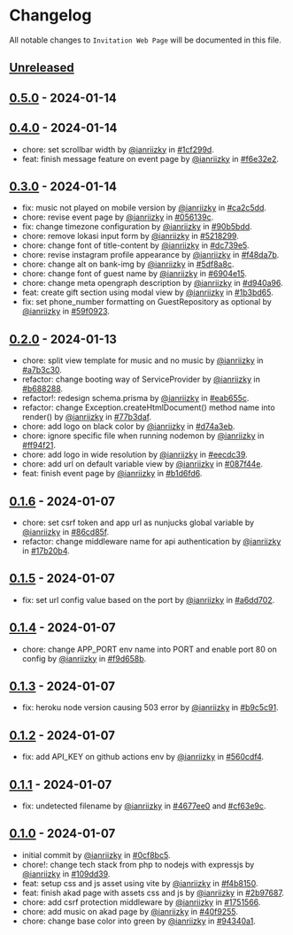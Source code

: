 # Changelog

All notable changes to `Invitation Web Page` will be documented in this file.

## [Unreleased](https://github.com/ianriizky/invitation/compare/0.5.0...develop)

## [0.5.0](https://github.com/ianriizky/invitation/releases/tag/0.5.0) - 2024-01-14

## [0.4.0](https://github.com/ianriizky/invitation/releases/tag/0.4.0) - 2024-01-14

- chore: set scrollbar width by [@ianriizky](https://github.com/ianriizky) in [#1cf299d](https://github.com/ianriizky/invitation/commit/1cf299d128d69babdd3e720951436f3b68f49399).
- feat: finish message feature on event page by [@ianriizky](https://github.com/ianriizky) in [#f6e32e2](https://github.com/ianriizky/invitation/commit/f6e32e2c9ddf5d7786753ad341b3e801eb56e3e3).

## [0.3.0](https://github.com/ianriizky/invitation/releases/tag/0.3.0) - 2024-01-14

- fix: music not played on mobile version by [@ianriizky](https://github.com/ianriizky) in [#ca2c5dd](https://github.com/ianriizky/invitation/commit/ca2c5ddd71cc3cb801b2aa659f908ca17aa69833).
- chore: revise event page by [@ianriizky](https://github.com/ianriizky) in [#056139c](https://github.com/ianriizky/invitation/commit/056139c25d8e0bae89d44201f7baa26710833f4f).
- fix: change timezone configuration by [@ianriizky](https://github.com/ianriizky) in [#90b5bdd](https://github.com/ianriizky/invitation/commit/90b5bddcf5ec7d56a2c8a4bb517fce17040ee0c6).
- chore: remove lokasi input form by [@ianriizky](https://github.com/ianriizky) in [#5218299](https://github.com/ianriizky/invitation/commit/5218299f3cdd5e8561bcb3a749daef214f646471).
- chore: change font of title-content by [@ianriizky](https://github.com/ianriizky) in [#dc739e5](https://github.com/ianriizky/invitation/commit/dc739e55858afd0b3bc94f2c87a6345f7c20b0a5).
- chore: revise instagram profile appearance by [@ianriizky](https://github.com/ianriizky) in [#f48da7b](https://github.com/ianriizky/invitation/commit/f48da7b8d69d4d1edb1bd2444438b658fb641474).
- chore: change alt on bank-img by [@ianriizky](https://github.com/ianriizky) in [#5df8a8c](https://github.com/ianriizky/invitation/commit/5df8a8c38348587ba5d0e11a8ea9aacefe056d8f).
- chore: change font of guest name by [@ianriizky](https://github.com/ianriizky) in [#6904e15](https://github.com/ianriizky/invitation/commit/6904e15b43395589859a2852c1372484295cab3d).
- chore: change meta opengraph description by [@ianriizky](https://github.com/ianriizky) in [#d940a96](https://github.com/ianriizky/invitation/commit/d940a96973eb2b622e90948b4f7a7f428cac182a).
- feat: create gift section using modal view by [@ianriizky](https://github.com/ianriizky) in [#1b3bd65](https://github.com/ianriizky/invitation/commit/1b3bd654f0e57559d3e8226c6e2ea71010bcbd93).
- fix: set phone_number formatting on GuestRepository as optional by [@ianriizky](https://github.com/ianriizky) in [#59f0923](https://github.com/ianriizky/invitation/commit/59f0923a063e7d58b3803434cba71f60e28c4ab1).

## [0.2.0](https://github.com/ianriizky/invitation/releases/tag/0.2.0) - 2024-01-13

- chore: split view template for music and no music by [@ianriizky](https://github.com/ianriizky) in [#a7b3c30](https://github.com/ianriizky/invitation/commit/a7b3c30a070acf719f5034544125dd3ced9821dd).
- refactor: change booting way of ServiceProvider by [@ianriizky](https://github.com/ianriizky) in [#b688288](https://github.com/ianriizky/invitation/commit/b688288521952e286f8e8e6aa3ebcc9c3a765f9d).
- refactor!: redesign schema.prisma by [@ianriizky](https://github.com/ianriizky) in [#eab655c](https://github.com/ianriizky/invitation/commit/eab655c5826ce7807a6e2a9fd0df6dd3ac0aaf1f).
- refactor: change Exception.createHtmlDocument() method name into render() by [@ianriizky](https://github.com/ianriizky) in [#77b3daf](https://github.com/ianriizky/invitation/commit/77b3dafb2ab2fa55cb061d81389e20586068948b).
- chore: add logo on black color by [@ianriizky](https://github.com/ianriizky) in [#d74a3eb](https://github.com/ianriizky/invitation/commit/d74a3eb9f65c25c693882cb2fa50aa8b8c2353f0).
- chore: ignore specific file when running nodemon by [@ianriizky](https://github.com/ianriizky) in [#ff94f21](https://github.com/ianriizky/invitation/commit/ff94f2109006e47a0af6a9999ca7acbd093296f8).
- chore: add logo in wide resolution by [@ianriizky](https://github.com/ianriizky) in [#eecdc39](https://github.com/ianriizky/invitation/commit/eecdc3928bdebc454cc2bbdb9e4fe5e89e65e812).
- chore: add url on default variable view by [@ianriizky](https://github.com/ianriizky) in [#087f44e](https://github.com/ianriizky/invitation/commit/087f44e079fc9c5beca176dc9089bb167bb3421d).
- feat: finish event page by [@ianriizky](https://github.com/ianriizky) in [#b1d6fd6](https://github.com/ianriizky/invitation/commit/b1d6fd60ba5cd42188dc17899f25bbb2a81f02ee).

## [0.1.6](https://github.com/ianriizky/invitation/releases/tag/0.1.6) - 2024-01-07

- chore: set csrf token and app url as nunjucks global variable by [@ianriizky](https://github.com/ianriizky) in [#86cd85f](https://github.com/ianriizky/invitation/commit/86cd85f116c4c71ab1f4d7bad55e1b2543bb67f0).
- refactor: change middleware name for api authentication by [@ianriizky](https://github.com/ianriizky) in [#17b20b4](https://github.com/ianriizky/invitation/commit/17b20b4e32ec28465d64f9e0d8eeb7a063811200).

## [0.1.5](https://github.com/ianriizky/invitation/releases/tag/0.1.5) - 2024-01-07

- fix: set url config value based on the port by [@ianriizky](https://github.com/ianriizky) in [#a6dd702](https://github.com/ianriizky/invitation/commit/a6dd702f508375476c61c63d866ab4fe1aae5225).

## [0.1.4](https://github.com/ianriizky/invitation/releases/tag/0.1.4) - 2024-01-07

- chore: change APP_PORT env name into PORT and enable port 80 on config by [@ianriizky](https://github.com/ianriizky) in [#f9d658b](https://github.com/ianriizky/invitation/commit/f9d658b29e99a390a38dd372c02061034e6ba5d6).

## [0.1.3](https://github.com/ianriizky/invitation/releases/tag/0.1.3) - 2024-01-07

- fix: heroku node version causing 503 error by [@ianriizky](https://github.com/ianriizky) in [#b9c5c91](https://github.com/ianriizky/invitation/commit/b9c5c91acf7cd122cccd9ff64bc091ca8c49634d).

## [0.1.2](https://github.com/ianriizky/invitation/releases/tag/0.1.2) - 2024-01-07

- fix: add API_KEY on github actions env by [@ianriizky](https://github.com/ianriizky) in [#560cdf4](https://github.com/ianriizky/invitation/commit/560cdf4c01a80212870d5a3c5c5c22620183c925).

## [0.1.1](https://github.com/ianriizky/invitation/releases/tag/0.1.1) - 2024-01-07

- fix: undetected filename by [@ianriizky](https://github.com/ianriizky) in [#4677ee0](https://github.com/ianriizky/invitation/commit/4677ee0e3746eadb02a3221af5938b167e8a6174) and [#cf63e9c](https://github.com/ianriizky/invitation/commit/cf63e9ce2a62250a8a7189925a81432c483755e2).

## [0.1.0](https://github.com/ianriizky/invitation/releases/tag/0.1.0) - 2024-01-07

- initial commit by [@ianriizky](https://github.com/ianriizky) in [#0cf8bc5](https://github.com/ianriizky/invitation/commit/0cf8bc513af382d584ad997868b3d64052d65e5d).
- chore!: change tech stack from php to nodejs with expressjs by [@ianriizky](https://github.com/ianriizky) in [#109dd39](https://github.com/ianriizky/invitation/commit/109dd39c4fd9addb970e671ddc5c803259161dee).
- feat: setup css and js asset using vite by [@ianriizky](https://github.com/ianriizky) in [#f4b8150](https://github.com/ianriizky/invitation/commit/f4b8150391d9ea2119b0b45f366823c5950858aa).
- feat: finish akad page with assets css and js by [@ianriizky](https://github.com/ianriizky) in [#2b97687](https://github.com/ianriizky/invitation/commit/2b976879424e0de2063769f0ce38bf3c0d3a07ad).
- chore: add csrf protection middleware by [@ianriizky](https://github.com/ianriizky) in [#1751566](https://github.com/ianriizky/invitation/commit/1751566e59f6eaf49555e0748daa9fb7370feecf).
- chore: add music on akad page by [@ianriizky](https://github.com/ianriizky) in [#40f9255](https://github.com/ianriizky/invitation/commit/40f92550d4fbb44636282b38c66cc15fcf4ac950).
- chore: change base color into green by [@ianriizky](https://github.com/ianriizky) in [#94340a1](https://github.com/ianriizky/invitation/commit/94340a1259202381bb755a319061535bd8f266c6).
